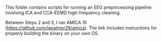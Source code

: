 This folder contains scripts for running an EEG preprocessing pipeline involving ICA and CCA-EEMD high-frequency cleaning.

Between Steps 2 and 3, I ran AMICA 15 (https://github.com/japalmer29/amica). The link includes instructions for properly building the binary on your own OS.

